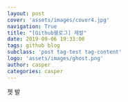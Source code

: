 ```yaml
---
layout: post
cover: 'assets/images/cover4.jpg'
navigation: True
title: "[Github블로그] 제발"
date: 2019-09-06 19:33:00
tags: github blog
subclass: 'post tag-test tag-content'
logo: 'assets/images/ghost.png'
author: casper
categories: casper
---
```

젯 발
